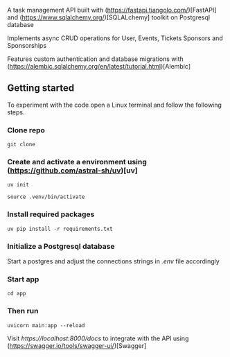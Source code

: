 A task management API built with (https://fastapi.tiangolo.com/)[FastAPI] and (https://www.sqlalchemy.org/)[SQLALchemy] toolkit on Postgresql database

Implements async CRUD operations for User, Events, Tickets Sponsors and Sponsorships

Features custom authentication and database migrations with (https://alembic.sqlalchemy.org/en/latest/tutorial.html)[Alembic]

## Getting started
To experiment with the code open a Linux terminal and follow the following steps.

### Clone repo
```
git clone 
```

### Create and activate a environment using (https://github.com/astral-sh/uv)[uv]
```
uv init
```

```
source .venv/bin/activate
```

### Install required packages
```
uv pip install -r requirements.txt
```

### Initialize a Postgresql database
Start a postgres and adjust the connections strings in _.env_ file accordingly

### Start app
```
cd app
```

### Then run
```
uvicorn main:app --reload
```

Visit *https://localhost:8000/docs* to integrate with the API using (https://swagger.io/tools/swagger-ui/)[Swagger]

